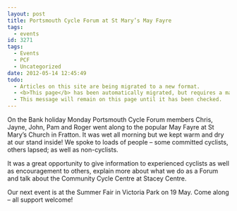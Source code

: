 ```yaml
---
layout: post
title: Portsmouth Cycle Forum at St Mary’s May Fayre
tags:
  - events
id: 3271
tags:
  - Events
  - PCF
  - Uncategorized
date: 2012-05-14 12:45:49
todo:
  - Articles on this site are being migrated to a new format.
  - <b>This page</b> has been automatically migrated, but requires a manual check-&amp;-tune to ensure the format and links all work as expected.
  - This message will remain on this page until it has been checked.
---
```


On the Bank holiday Monday Portsmouth Cycle Forum members Chris, Jayne, John, Pam and Roger went along to the popular May Fayre at St Mary’s Church in Fratton. It was wet all morning but we kept warm and dry at our stand inside! We spoke to loads of people – some committed cyclists, others lapsed; as well as non-cyclists.

It was a great opportunity to give information to experienced cyclists as well as encouragement to others, explain more about what we do as a Forum and talk about the Community Cycle Centre at Stacey Centre.

Our next event is at the Summer Fair in Victoria Park on 19 May. Come along – all support welcome!